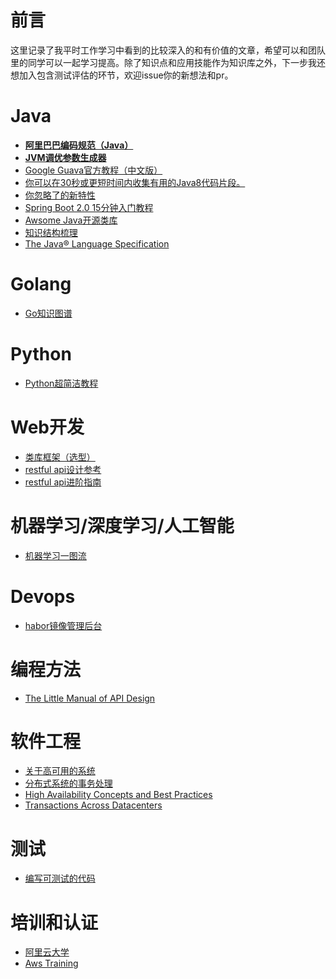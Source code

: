 # 前言

这里记录了我平时工作学习中看到的比较深入的和有价值的文章，希望可以和团队里的同学可以一起学习提高。除了知识点和应用技能作为知识库之外，下一步我还想加入包含测试评估的环节，欢迎issue你的新想法和pr。

# Java

* **[阿里巴巴编码规范（Java）](https://edu.aliyun.com/course/417)**
* **[JVM调优参数生成器](http://xxfox.perfma.com/jvm/generate)**
* [Google Guava官方教程（中文版）](http://ifeve.com/google-guava/)
* [你可以在30秒或更短时间内收集有用的Java8代码片段。](https://github.com/biezhi/30-seconds-of-java8)
* [你忽略了的新特性](https://zhuanlan.zhihu.com/p/28160344)
* [Spring Boot 2.0 15分钟入门教程](https://spring.io/guides/gs/spring-boot/)
* [Awsome Java开源类库](https://github.com/akullpp/awesome-java)
* [知识结构梳理](https://segmentfault.com/a/1190000013561054)
* [The Java® Language Specification](https://docs.oracle.com/javase/specs/jls/se8/html/)

# Golang

* [Go知识图谱](https://www.processon.com/view/link/5a9ba4c8e4b0a9d22eb3bdf0)

# Python

* [Python超简洁教程](https://jizhi.im/blog/post/pythonbasics)

# Web开发

* [类库框架（选型）](https://github.com/sindresorhus/awesome)
* [restful api设计参考](http://zalando.github.io/restful-api-guidelines/)
* [restful api进阶指南](./Web-design-the-missing-link-ebook-2016-11.pdf)

# 机器学习/深度学习/人工智能

* [机器学习一图流](./machine_learning_infogram.pdf)

# Devops

* [habor镜像管理后台](https://vmware.github.io/harbor/cn/)

# 编程方法

* [The Little Manual of API Design](./api-design.pdf)

# 软件工程

* [关于高可用的系统](https://coolshell.cn/articles/17459.html)
* [分布式系统的事务处理](https://coolshell.cn/articles/10910.html)
* [High Availability Concepts and Best Practices](https://docs.oracle.com/cd/A91202_01/901_doc/rac.901/a89867/pshavdtl.htm#10853)
* [Transactions Across Datacenters](http://snarfed.org/transactions_across_datacenters_io.html)

# 测试

* [编写可测试的代码](./Guide-Writing_Testable_Code.pdf)

# 培训和认证

* [阿里云大学](https://edu.aliyun.com/)
* [Aws Training](http://aws.training/)